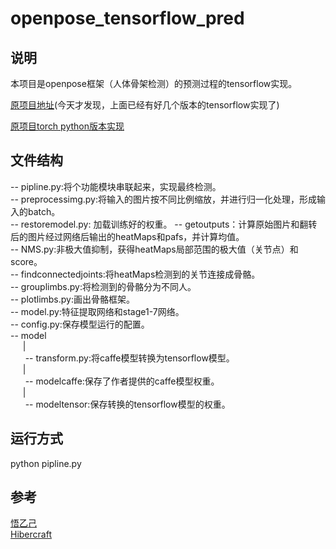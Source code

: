 # openpose\_tensorflow\_pred #
## 说明 ##
本项目是openpose框架（人体骨架检测）的预测过程的tensorflow实现。

[原项目地址](https://github.com/ZheC/Realtime_Multi-Person_Pose_Estimation)(今天才发现，上面已经有好几个版本的tensorflow实现了)

[原项目torch python版本实现](https://github.com/tensorboy/pytorch_Realtime_Multi-Person_Pose_Estimation)
## 文件结构 ##
-- pipline.py:将个功能模块串联起来，实现最终检测。  
-- preprocessimg.py:将输入的图片按不同比例缩放，并进行归一化处理，形成输入的batch。   
-- restoremodel.py: 加载训练好的权重。
-- getoutputs：计算原始图片和翻转后的图片经过网络后输出的heatMaps和pafs，并计算均值。  
-- NMS.py:非极大值抑制，获得heatMaps局部范围的极大值（关节点）和score。  
-- findconnectedjoints:将heatMaps检测到的关节连接成骨骼。  
-- grouplimbs.py:将检测到的骨骼分为不同人。  
-- plotlimbs.py:画出骨骼框架。  
-- model.py:特征提取网络和stage1-7网络。  
-- config.py:保存模型运行的配置。  
-- model  
&nbsp;&nbsp;&nbsp;&nbsp;&nbsp;|  
&nbsp;&nbsp;&nbsp;&nbsp;&nbsp;&nbsp;-- transform.py:将caffe模型转换为tensorflow模型。  
&nbsp;&nbsp;&nbsp;&nbsp;&nbsp;|  
&nbsp;&nbsp;&nbsp;&nbsp;&nbsp;&nbsp;-- modelcaffe:保存了作者提供的caffe模型权重。  
&nbsp;&nbsp;&nbsp;&nbsp;&nbsp;|  
&nbsp;&nbsp;&nbsp;&nbsp;&nbsp;&nbsp;-- modeltensor:保存转换的tensorflow模型的权重。
## 运行方式 ##
python pipline.py
## 参考 ##
[悟乙己](https://blog.csdn.net/sinat_26917383/article/details/79704097)  
[Hibercraft](https://blog.csdn.net/hibercraft/article/details/79377997)